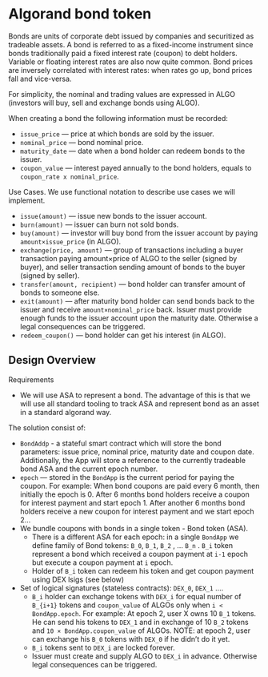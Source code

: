 # Algorand bond token

Bonds are units of corporate debt issued by companies and securitized as tradeable assets. A bond is referred to as a fixed-income instrument since bonds traditionally paid a fixed interest rate (coupon) to debt holders. Variable or floating interest rates are also now quite common. Bond prices are inversely correlated with interest rates: when rates go up, bond prices fall and vice-versa. 

For simplicity, the nominal and trading values are expressed in ALGO (investors will buy, sell and exchange bonds using ALGO).

When creating a bond the following information must be recorded:

- `issue_price` — price at which bonds are sold by the issuer.
- `nominal_price` — bond nominal price.
- `maturity_date` — date when a bond holder can redeem bonds to the issuer.
- `coupon_value` — interest payed annually to the bond holders, 
        equals to `coupon_rate x nominal_price`.

Use Cases. We use functional notation to describe use cases we will implement.

- `issue(amount)` — issue new bonds to the issuer account.
- `burn(amount)` — issuer can burn not sold bonds.
- `buy(amount)`  — investor will buy bond from the issuer account by paying 
        `amount×issue_price` (in ALGO).
- `exchange(price, amount)` — group of transactions including a buyer transaction paying amount×price of ALGO to the seller (signed by buyer), and seller transaction sending amount of bonds to the buyer (signed by seller). 
- `transfer(amount, recipient)` — bond holder can transfer amount of bonds to someone else.
- `exit(amount)`  — after maturity bond holder can send bonds back to the issuer and receive `amount×nominal_price`  back. Issuer must provide enough funds to the issuer account upon the maturity date. Otherwise a legal consequences can be triggered.
- `redeem_coupon()`  — bond holder can get his interest (in ALGO).

## Design Overview

Requirements

- We will use ASA to represent a bond. The advantage of  this is that we will use all standard tooling to track ASA and represent bond as an asset in a standard algorand way.

The solution consist of:

- `BondAddp` - a stateful smart contract which will store the bond parameters: issue price, nominal price, maturity date and coupon date. Additionally, the App will store a reference to the currently tradeable bond ASA and the current epoch number.
- `epoch` — stored in the `BondApp` is the current period for paying the coupon. For example: When bond coupons are paid every 6 month, then initially the epoch is 0. After 6 months bond holders receive a coupon for interest payment and start epoch 1. After another 6 months bond holders receive a new coupon for interest payment and we start epoch 2…
- We bundle coupons with bonds in a single token - Bond token (ASA). 
    - There is a different ASA for each epoch: in a single `BondApp` we define family of Bond tokens: `B_0`, `B_1`, `B_2` , … `B_n` .  `B_i` token represent a bond which received a coupon payment at `i-1` epoch but execute a coupon payment at `i` epoch.
    - Holder of `B_i` token can redeem his token and get coupon payment using DEX lsigs (see below)
- Set of logical signatures (stateless contracts): `DEX_0`, `DEX_1` ….
    - `B_i` holder can exchange tokens with `DEX_i` for equal number of `B_{i+1}` tokens and `coupon_value` of ALGOs only when `i < BondApp.epoch`. For example: At epoch 2, user X owns 10 `B_1`  tokens. He can send his tokens to `DEX_1` and in exchange of 10 `B_2` tokens and `10 × BondApp.coupon_value` of ALGOs. NOTE: at epoch 2, user can exchange his `B_0` tokens with `DEX_0` if he didn’t do it yet.
    -  `B_i` tokens sent to `DEX_i` are locked forever. 
    - Issuer must create and supply ALGO to `DEX_i` in advance. Otherwise legal consequences can be triggered.
